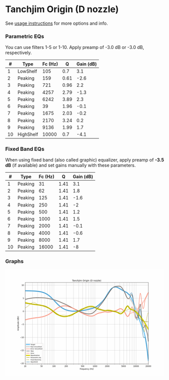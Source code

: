 # Tanchjim Origin (D nozzle)
See [usage instructions](https://github.com/jaakkopasanen/AutoEq#usage) for more options and info.

### Parametric EQs
You can use filters 1-5 or 1-10. Apply preamp of -3.0 dB or -3.0 dB, respectively.

|   # | Type      |   Fc (Hz) |    Q |   Gain (dB) |
|-----|-----------|-----------|------|-------------|
|   1 | LowShelf  |       105 | 0.7  |         3.1 |
|   2 | Peaking   |       159 | 0.61 |        -2.6 |
|   3 | Peaking   |       721 | 0.96 |         2.2 |
|   4 | Peaking   |      4257 | 2.79 |        -1.3 |
|   5 | Peaking   |      6242 | 3.89 |         2.3 |
|   6 | Peaking   |        39 | 1.96 |        -0.1 |
|   7 | Peaking   |      1675 | 2.03 |        -0.2 |
|   8 | Peaking   |      2170 | 3.24 |         0.2 |
|   9 | Peaking   |      9136 | 1.99 |         1.7 |
|  10 | HighShelf |     10000 | 0.7  |        -4.1 |

### Fixed Band EQs
When using fixed band (also called graphic) equalizer, apply preamp of **-3.5 dB** (if available) and set gains manually with these parameters.

|   # | Type    |   Fc (Hz) |    Q |   Gain (dB) |
|-----|---------|-----------|------|-------------|
|   1 | Peaking |        31 | 1.41 |         3.1 |
|   2 | Peaking |        62 | 1.41 |         1.8 |
|   3 | Peaking |       125 | 1.41 |        -1.6 |
|   4 | Peaking |       250 | 1.41 |        -2   |
|   5 | Peaking |       500 | 1.41 |         1.2 |
|   6 | Peaking |      1000 | 1.41 |         1.5 |
|   7 | Peaking |      2000 | 1.41 |        -0.1 |
|   8 | Peaking |      4000 | 1.41 |        -0.6 |
|   9 | Peaking |      8000 | 1.41 |         1.7 |
|  10 | Peaking |     16000 | 1.41 |        -8   |

### Graphs
![](./Tanchjim%20Origin%20(D%20nozzle).png)
